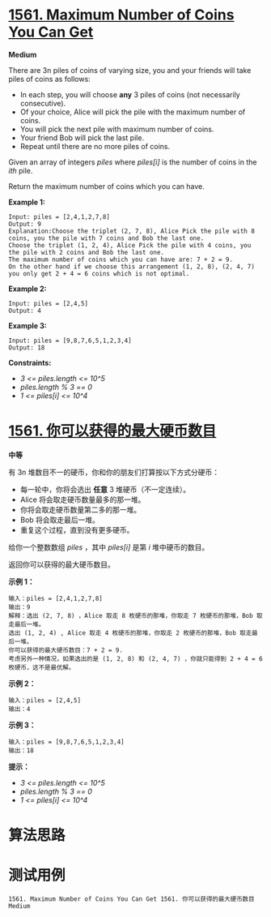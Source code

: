 # [1561. Maximum Number of Coins You Can Get][enTitle]

**Medium**

There are 3n piles of coins of varying size, you and your friends will take piles of coins as follows:

- In each step, you will choose **any** 3 piles of coins (not necessarily consecutive). 
- Of your choice, Alice will pick the pile with the maximum number of coins. 
- You will pick the next pile with maximum number of coins. 
- Your friend Bob will pick the last pile. 
- Repeat until there are no more piles of coins.

Given an array of integers  *piles*  where  *piles[i]*  is the number of coins in the  *ith*  pile.

Return the maximum number of coins which you can have.



**Example 1:** 

```
Input: piles = [2,4,1,2,7,8]
Output: 9
Explanation:Choose the triplet (2, 7, 8), Alice Pick the pile with 8 coins, you the pile with 7 coins and Bob the last one.
Choose the triplet (1, 2, 4), Alice Pick the pile with 4 coins, you the pile with 2 coins and Bob the last one.
The maximum number of coins which you can have are: 7 + 2 = 9.
On the other hand if we choose this arrangement (1, 2, 8), (2, 4, 7) you only get 2 + 4 = 6 coins which is not optimal.

```

**Example 2:** 

```
Input: piles = [2,4,5]
Output: 4

```

**Example 3:** 

```
Input: piles = [9,8,7,6,5,1,2,3,4]
Output: 18

```



**Constraints:** 

-  *3 <= piles.length <= 10^5*  
-  *piles.length % 3 == 0*  
-  *1 <= piles[i] <= 10^4* 


# [1561. 你可以获得的最大硬币数目][cnTitle]

**中等**

有 3n 堆数目不一的硬币，你和你的朋友们打算按以下方式分硬币：

- 每一轮中，你将会选出 **任意**  3 堆硬币（不一定连续）。 
- Alice 将会取走硬币数量最多的那一堆。 
- 你将会取走硬币数量第二多的那一堆。 
- Bob 将会取走最后一堆。 
- 重复这个过程，直到没有更多硬币。

给你一个整数数组  *piles*  ，其中  *piles[i]*  是第  *i*  堆中硬币的数目。

返回你可以获得的最大硬币数目。



**示例 1：** 

```
输入：piles = [2,4,1,2,7,8]
输出：9
解释：选出 (2, 7, 8) ，Alice 取走 8 枚硬币的那堆，你取走 7 枚硬币的那堆，Bob 取走最后一堆。
选出 (1, 2, 4) , Alice 取走 4 枚硬币的那堆，你取走 2 枚硬币的那堆，Bob 取走最后一堆。
你可以获得的最大硬币数目：7 + 2 = 9.
考虑另外一种情况，如果选出的是 (1, 2, 8) 和 (2, 4, 7) ，你就只能得到 2 + 4 = 6 枚硬币，这不是最优解。

```

**示例 2：** 

```
输入：piles = [2,4,5]
输出：4

```

**示例 3：** 

```
输入：piles = [9,8,7,6,5,1,2,3,4]
输出：18

```



**提示：** 

-  *3 <= piles.length <= 10^5*  
-  *piles.length % 3 == 0*  
-  *1 <= piles[i] <= 10^4* 




# 算法思路

# 测试用例
```
1561. Maximum Number of Coins You Can Get 1561. 你可以获得的最大硬币数目 Medium
```

[enTitle]: https://leetcode.com/problems/maximum-number-of-coins-you-can-get/
[cnTitle]: https://leetcode-cn.com/problems/maximum-number-of-coins-you-can-get/
